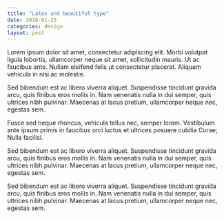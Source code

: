 ```yaml
---
title: "Latex and beautiful type"
date: 2018-01-25
categories: design
layout: post
---
```


Lorem ipsum dolor sit amet, consectetur adipiscing elit. Morbi volutpat ligula lobortis, ullamcorper neque sit amet, sollicitudin mauris. Ut ac faucibus ante. Nullam eleifend felis ut consectetur placerat. Aliquam vehicula in nisi ac molestie. 

Sed bibendum est ac libero viverra aliquet. Suspendisse tincidunt gravida arcu, quis finibus eros mollis in. Nam venenatis nulla in dui semper, quis ultrices nibh pulvinar. Maecenas at lacus pretium, ullamcorper neque nec, egestas sem. 

Fusce sed neque rhoncus, vehicula tellus nec, semper lorem. Vestibulum ante ipsum primis in faucibus orci luctus et ultrices posuere cubilia Curae; Nulla facilisi.

Sed bibendum est ac libero viverra aliquet. Suspendisse tincidunt gravida arcu, quis finibus eros mollis in. Nam venenatis nulla in dui semper, quis ultrices nibh pulvinar. Maecenas at lacus pretium, ullamcorper neque nec, egestas sem. 

Sed bibendum est ac libero viverra aliquet. Suspendisse tincidunt gravida arcu, quis finibus eros mollis in. Nam venenatis nulla in dui semper, quis ultrices nibh pulvinar. Maecenas at lacus pretium, ullamcorper neque nec, egestas sem. 